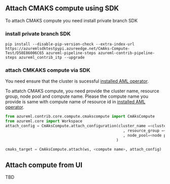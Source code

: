 ## Attach CMAKS compute using SDK
To attach CMAKS compute you need install private branch SDK
### install private branch SDK

```
pip install --disable-pip-version-check --extra-index-url https://azuremlsdktestpypi.azureedge.net/CmAks-Compute-Test/D58E86006C65 azureml-pipeline-steps azureml-contrib-pipeline-steps azureml_contrib_itp --upgrade
```
### attach CMKAKS compute via SDK

You need ensure that the cluster is sucessful [installed AML operator](https://github.com/Azure/CMK8s-private-review-doc/blob/master/docs/2.%20install%20agent%20manually.markdown).

To attatch CMAKS compute, you need provide the cluster name, resource group, node pool and compute name. Please the compute name you provide is same with compute name of resource id in [installed AML operator](https://github.com/Azure/CMK8s-private-review-doc/blob/master/docs/2.%20install%20agent%20manually.markdown).

```python
from azureml.contrib.core.compute.cmakscompute import CmAksCompute
from azureml.core import Workspace
attach_config = CmAksCompute.attach_configuration(cluster_name =<cluster_name>
                                                    , resource_group =<resource group>
                                                    , node_pool=<node pool>
                                                 )

cmaks_target = CmAksCompute.attach(ws, <compute name>, attach_config)

```

## Attach compute from UI

TBD

